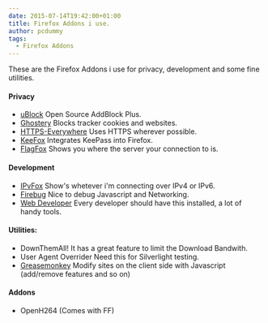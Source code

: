 ```yaml
---
date: 2015-07-14T19:42:00+01:00
title: Firefox Addons i use.
author: pcdummy
tags:
  - Firefox Addons
---
```

These are the Firefox Addons i use for privacy, development and some fine utilities.<!--more-->

#### Privacy
- [uBlock](https://github.com/gorhill/uBlock)
  Open Source AddBlock Plus.
- [Ghostery](https://addons.mozilla.org/de/firefox/addon/ghostery/)
  Blocks tracker cookies and websites.
- [HTTPS-Everywhere](https://www.eff.org/de/https-everywhere)
  Uses HTTPS wherever possible.
- [KeeFox](https://addons.mozilla.org/de/firefox/addon/keefox/)
  Integrates KeePass into Firefox.
- [FlagFox](https://addons.mozilla.org/de/firefox/addon/flagfox/)
  Shows you where the server your connection to is.

#### Development
- [IPvFox](https://addons.mozilla.org/de/firefox/addon/ipvfox/)
  Show's whetever i'm connecting over IPv4 or IPv6.
- [Firebug](https://addons.mozilla.org/de/firefox/addon/firebug/)
  Nice to debug Javascript and Networking.
- [Web Developer](https://addons.mozilla.org/de/firefox/addon/web-developer/)
  Every developer should have this installed, a lot of handy tools.

#### Utilities:
- DownThemAll!
	It has a great feature to limit the Download Bandwith.
- User Agent Overrider
  Need this for Silverlight testing.
- [Greasemonkey](https://addons.mozilla.org/de/firefox/addon/greasemonkey/)
  Modify sites on the client side with Javascript (add/remove features and so on)

#### Addons
- OpenH264 (Comes with FF)
